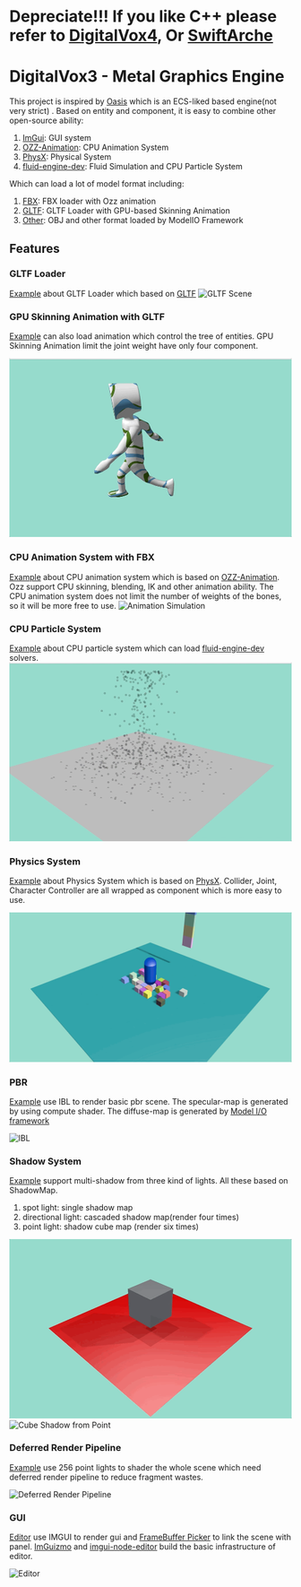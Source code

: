 # Depreciate!!! If you like C++ please refer to [DigitalVox4](https://github.com/yangfengzzz/DigitalVox4), Or [SwiftArche](https://github.com/ArcheGraphics/SwiftArche)

# DigitalVox3 - Metal Graphics Engine

This project is inspired by [Oasis](https://github.com/oasis-engine) which is an ECS-liked based engine(not very strict)
. Based on entity and component, it is easy to combine other open-source ability:

1. [ImGui](https://github.com/ocornut/imgui): GUI system
2. [OZZ-Animation](https://github.com/guillaumeblanc/ozz-animation): CPU Animation System
3. [PhysX](https://github.com/NVIDIAGameWorks/PhysX): Physical System
4. [fluid-engine-dev](https://github.com/doyubkim/fluid-engine-dev): Fluid Simulation and CPU Particle System

Which can load a lot of model format including:

1. [FBX](https://www.autodesk.com/developer-network/platform-technologies/fbx-sdk-2016-1-2): FBX loader with Ozz
   animation
2. [GLTF](https://github.com/syoyo/tinygltf): GLTF Loader with GPU-based Skinning Animation
3. [Other](https://developer.apple.com/documentation/modelio/mdlasset/1391813-canimportfileextension): OBJ and other
   format loaded by ModelIO Framework

## Features

### GLTF Loader

[Example](https://github.com/yangfengzzz/DigitalVox3/blob/master/apps/gltf_view.mm) about GLTF Loader which based
on [GLTF](https://github.com/syoyo/tinygltf)
![GLTF Scene](https://github.com/yangfengzzz/DigitalVox3/raw/master/doc/img/gltf_scene.gif "GLTF Scene")

### GPU Skinning Animation with GLTF

[Example](https://github.com/yangfengzzz/DigitalVox3/blob/master/apps/gltf_view.mm) can also load animation which
control the tree of entities. GPU Skinning Animation limit the joint weight have only four component.

![GPU Animation](https://github.com/yangfengzzz/DigitalVox3/raw/master/doc/img/gpu_animation.gif "GPU Animation")

### CPU Animation System with FBX

[Example](https://github.com/yangfengzzz/DigitalVox3/blob/master/apps/windows_view.mm) about CPU animation system which
is based on [OZZ-Animation](https://github.com/guillaumeblanc/ozz-animation). Ozz support CPU skinning, blending, IK and
other animation ability. The CPU animation system does not limit the number of weights of the bones, so it will be more
free to use.
![Animation Simulation](https://github.com/yangfengzzz/DigitalVox3/raw/master/doc/img/animation.gif "Animation Simulation")

### CPU Particle System

[Example](https://github.com/yangfengzzz/DigitalVox3/blob/master/apps/particle_view.mm) about CPU particle system which
can load [fluid-engine-dev](https://github.com/doyubkim/fluid-engine-dev) solvers.
![Particle Simulation](https://github.com/yangfengzzz/DigitalVox3/raw/master/doc/img/particle_sim.gif "Particle Simulation")

### Physics System

[Example](https://github.com/yangfengzzz/DigitalVox3/blob/master/apps/physx_dynamic_view.mm) about Physics System which
is based on [PhysX](https://github.com/NVIDIAGameWorks/PhysX). Collider, Joint, Character Controller are all wrapped as
component which is more easy to use.

![PhysX](https://github.com/yangfengzzz/DigitalVox3/raw/master/doc/img/physx.gif "PhysX")

### PBR

[Example](https://github.com/yangfengzzz/DigitalVox3/blob/master/apps/ibl_view.mm) use IBL to render basic pbr scene.
The specular-map is generated by using compute shader. The diffuse-map is generated
by [Model I/O framework](https://developer.apple.com/documentation/modelio/mdltexture/1391909-irradiancetexturecubewithtexture/)

![IBL](https://github.com/yangfengzzz/DigitalVox3/raw/master/doc/img/ibl.gif "IBL")

### Shadow System

[Example](https://github.com/yangfengzzz/DigitalVox3/blob/master/apps/shadowMap_view.mm) support multi-shadow from three
kind of lights. All these based on ShadowMap.

1. spot light: single shadow map
2. directional light: cascaded shadow map(render four times)
3. point light: shadow cube map (render six times)

![Multi Shadow](https://github.com/yangfengzzz/DigitalVox3/raw/master/doc/img/multi_shadow.gif "Multi Shadow")
![Cube Shadow from Point](https://github.com/yangfengzzz/DigitalVox3/raw/master/doc/img/cube_shadow.gif "Cube Shadow from Point")

### Deferred Render Pipeline

[Example](https://github.com/yangfengzzz/DigitalVox3/blob/master/apps/modelio_view.mm) use 256 point lights to shader
the whole scene which need deferred render pipeline to reduce fragment wastes.

![Deferred Render Pipeline](https://github.com/yangfengzzz/DigitalVox3/raw/master/doc/img/deferred.gif "Deferred Render Pipeline")

### GUI

[Editor](https://github.com/yangfengzzz/DigitalVox3/blob/master/editor/gui_entry.h) use IMGUI to render gui
and [FrameBuffer Picker](https://github.com/yangfengzzz/DigitalVox3/blob/master/apps/framebufferPicker_view.mm) to link
the scene with panel. [ImGuizmo](https://github.com/CedricGuillemet/ImGuizmo)
and [imgui-node-editor](https://github.com/thedmd/imgui-node-editor) build the basic infrastructure of editor.

![Editor](https://github.com/yangfengzzz/DigitalVox3/raw/master/doc/img/editor.gif "Editor")
